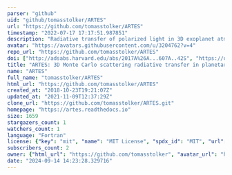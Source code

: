 ```yaml
---
parser: "github"
uid: "github/tomasstolker/ARTES"
url: "https://github.com/tomasstolker/ARTES"
timestamp: "2022-07-17 17:17:51.987851"
description: "Radiative transfer of polarized light in 3D exoplanet atmospheres"
avatar: "https://avatars.githubusercontent.com/u/3204762?v=4"
repo_url: "https://github.com/tomasstolker/ARTES"
doi: ["http://adsabs.harvard.edu/abs/2017A%26A...607A..42S", "https://ui.adsabs.harvard.edu/abs/2018ascl.soft10007S/abstract"]
title: "ARTES: 3D Monte Carlo scattering radiative transfer in planetary atmospheres"
name: "ARTES"
full_name: "tomasstolker/ARTES"
html_url: "https://github.com/tomasstolker/ARTES"
created_at: "2018-10-23T19:21:07Z"
updated_at: "2021-11-09T12:37:29Z"
clone_url: "https://github.com/tomasstolker/ARTES.git"
homepage: "https://artes.readthedocs.io"
size: 1659
stargazers_count: 1
watchers_count: 1
language: "Fortran"
license: {"key": "mit", "name": "MIT License", "spdx_id": "MIT", "url": "https://api.github.com/licenses/mit", "node_id": "MDc6TGljZW5zZTEz"}
subscribers_count: 2
owner: {"html_url": "https://github.com/tomasstolker", "avatar_url": "https://avatars.githubusercontent.com/u/3204762?v=4", "login": "tomasstolker", "type": "User"}
date: "2024-09-14 14:23:28.329716"
---
```

